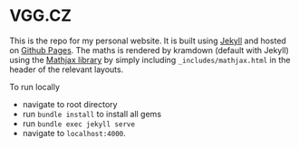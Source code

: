 # VGG.CZ

This is the repo for my personal website. It is built using [Jekyll](https://jekyllrb.com/) and hosted on [Github Pages](https://pages.github.com/). The maths is rendered by kramdown (default with Jekyll) using the [Mathjax library](https://www.mathjax.org/) by simply including `_includes/mathjax.html` in the header of the relevant layouts.

To run locally
- navigate to root directory
- run `bundle install` to install all gems
- run `bundle exec jekyll serve`
- navigate to `localhost:4000`.
